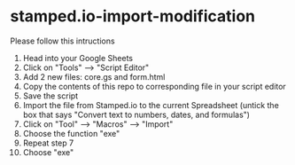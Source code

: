 # stamped.io-import-modification
Please follow this intructions


1. Head into your Google Sheets
2. Click on "Tools" --> "Script Editor"
3. Add 2 new files: core.gs and form.html
4. Copy the contents of this repo to corresponding file in your script editor
5. Save the script
6. Import the file from Stamped.io to the current Spreadsheet (untick the box that says "Convert text to numbers, dates, and formulas")
7. Click on "Tool" --> "Macros" --> "Import"
8. Choose the function "exe"
9. Repeat step 7
10. Choose "exe"
